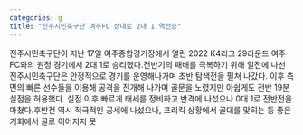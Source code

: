 ```yaml
---
categories: g
title: "진주시민축구단 여주FC 상대로 2대 1 역전승"
---
```

진주시민축구단이 지난 17일 여주종합경기장에서 열린 2022 K4리그 29라운드 여주FC와의 원정 경기에서 2대 1로 승리했다.전반기의 패배를 극복하기 위해 일전에 나선 진주시민축구단은 안정적으로 경기를 운영해나가며 초반 탐색전을 펼쳐 나갔다. 이후 측면의 빠른 선수들을 이용해 공격을 전개해 나가며 골문을 노렸지만 아쉽게도 전반 19분 실점을 허용했다. 실점 이후 빠르게 태세를 정비하고 반격에 나섰으나 0대 1로 전반전을 마쳤다.후반전 역시 적극적인 공세에 나섰으나, 프리킥 상황에서 골대를 맞히는 등 좋은 기회에서 골로 이어지지 못